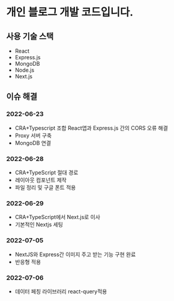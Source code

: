 # 개인 블로그 개발 코드입니다. 
## 사용 기술 스택
- React
- Express.js
- MongoDB
- Node.js
- Next.js

## 이슈 해결
### 2022-06-23
- CRA+Typescript 조합 React앱과 Express.js 간의 CORS 오류 해결
- Proxy 서버 구축
- MongoDB 연결 

### 2022-06-28
- CRA+TypeScript 절대 경로
- 레이아웃 컴포넌트 제작
- 파일 정리 및 구글 폰트 적용

### 2022-06-29
- CRA+TypeScript에서 Next.js로 이사
- 기본적인 Nextjs 세팅 

### 2022-07-05
- NextJS와 Express간 이미지 주고 받는 기능 구현 완료 
- 반응형 적용 

### 2022-07-06
- 데이터 페칭 라이브러리 react-query적용 
